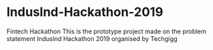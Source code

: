 # Induslnd-Hackathon-2019
Fintech Hackathon 
This is the prototype project made on the problem statement Induslnd Hackathon 2019 organised by Techgigg
